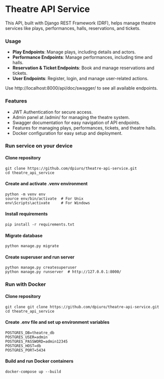 # **Theatre API Service**

This API, built with Django REST Framework (DRF), helps manage theatre services like plays, performances, halls, reservations, and tickets.


### Usage

- **Play Endpoints**: Manage plays, including details and actors.
- **Performance Endpoints**: Manage performances, including time and halls.
- **Reservation & Ticket Endpoints**: Book and manage reservations and tickets.
- **User Endpoints**: Register, login, and manage user-related actions.

Use http://localhost:8000/api/doc/swagger/ to see all available endpoints.

### Features

- JWT Authentication for secure access.
- Admin panel at /admin/ for managing the theatre system.
- Swagger documentation for easy navigation of API endpoints.
- Features for managing plays, performances, tickets, and theatre halls.
- Docker configuration for easy setup and deployment.


### Run service on your device

#### Clone repository
```
git clone https://github.com/dpiuro/theatre-api-service.git
cd theatre_api_service
```

#### Create and activate .venv environment
```
python -m venv env
source env/bin/activate  # For Unix
env\Scripts\activate     # For Windows
```

#### Install requirements
```
pip install -r requirements.txt
```

#### Migrate database
```
python manage.py migrate
```

#### Create superuser and run server
```
python manage.py createsuperuser
python manage.py runserver  # http://127.0.0.1:8000/
```

### Run with Docker

#### Clone repository
```
git clone git clone https://github.com/dpiuro/theatre-api-service.git
cd theatre_api_service
```
#### Create .env file and set up environment variables
```
POSTGRES_DB=theatre_db
POSTGRES_USER=admin
POSTGRES_PASSWORD=admin12345
POSTGRES_HOST=db
POSTGRES_PORT=5434
```

#### Build and run Docker containers
```
docker-compose up --build

```
